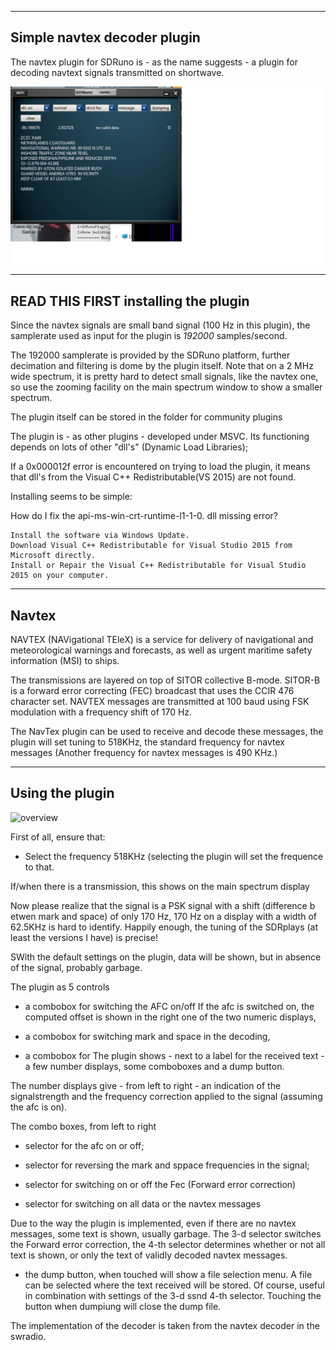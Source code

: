 -----------------------------------------------------------------
Simple navtex decoder plugin
-----------------------------------------------------------------

The navtex plugin for SDRuno is - as the name suggests - a plugin for
decoding navtext signals transmitted on shortwave.

![overview](/navtex-plugin-widget.png?raw=true)

-----------------------------------------------------------------------------
  READ THIS FIRST installing the plugin
-----------------------------------------------------------------------------

Since the navtex signals are small band signal (100 Hz in this plugin),
the samplerate used as input for the plugin is *192000* samples/second.

The 192000 samplerate is provided by the SDRuno platform, further
decimation and filtering is dome by the plugin itself.
Note that on a 2 MHz wide spectrum, it is pretty hard to detect small
signals, like the navtex one, so use the zooming facility on the
main spectrum window to show a smaller spectrum.

The plugin itself can be stored in the folder for community plugins

The plugin is - as other plugins - developed under MSVC. Its functioning
depends on lots of other "dll's" (Dynamic Load Libraries);

If a 0x000012f error is encountered on trying to load the plugin,
it means that dll's from the Visual C++ Redistributable(VS 2015) are
not found.

Installing seems to be simple:

How do I fix the api-ms-win-crt-runtime-l1-1-0. dll missing error?

    Install the software via Windows Update.
    Download Visual C++ Redistributable for Visual Studio 2015 from Microsoft directly.
    Install or Repair the Visual C++ Redistributable for Visual Studio 2015 on your computer.

-----------------------------------------------------------------------
Navtex
-----------------------------------------------------------------------

NAVTEX (NAVigational TEleX) is a service for delivery of navigational and meteorological warnings and forecasts, as well as urgent maritime safety information (MSI) to ships. 

The transmissions are layered on top of SITOR collective B-mode. SITOR-B is a forward error correcting (FEC) broadcast that uses the CCIR 476 character set. NAVTEX messages are transmitted at 100 baud using FSK modulation with a frequency shift of 170 Hz.

The NavTex plugin can be used to receive and decode these messages,
the plugin will set tuning to 518KHz, the standard frequency for 
navtex messages (Another frequency for navtex messages is 490 KHz.)

-------------------------------------------------------------------------
Using the plugin
-------------------------------------------------------------------------

![overview](/navtex-plugin.png?raw=true)

First of all, ensure that:

 * Select the frequency 518KHz (selecting the plugin will set the frequence
to that.

If/when there is a transmission, this shows on the main spectrum display

Now please realize that the signal is a PSK signal with a shift (difference
b etwen mark and space) of only 170 Hz, 170 Hz on a display with a width of
62.5KHz is hard to identify. Happily enough, the tuning of the SDRplays (at least the versions I have) is precise!

SWith the default settings on the plugin, data will be shown, but in absence
of the signal, probably garbage.

The plugin as 5 controls

 * a combobox for switching the AFC on/off
   If the afc is switched on, the computed offset is shown in the right one of
the two numeric displays,

 * a combobox for switching mark and space in the decoding,

 * a combobox for 
The plugin shows - next to a label for the received text - a few
number displays, some comboboxes and a dump button.

The number displays give - from left to right - an indication of the
signalstrength and the frequency correction applied to the signal (assuming
the afc is on).

The combo boxes, from  left to right

 * selector for the afc on or off;

 * selector for reversing the mark and sppace frequencies in the signal;

 * selector for switching on or off the Fec (Forward error correction)

 * selector for switching on all data or the navtex messages

Due to the way the plugin is implemented, even if there are no navtex
messages, some text is shown, usually garbage.
The 3-d selector switches the Forward error correction, the 4-th selector
determines whether or not all text is shown, or only the text of validly
decoded navtex messages.

 * the dump button, when touched will show a file selection menu. A file can be selected where the text received will be stored. Of course, useful in
combination with settings of the 3-d ssnd 4-th selector.
Touching the button when dumpiung will close the dump file.

The implementation of the decoder is taken from the navtex decoder
in the swradio.
